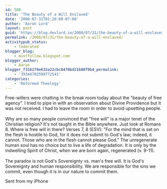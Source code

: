 ```yaml
---
id: 588
title: 'The Beauty of a Will Enslaved'
date: '2008-07-31T01:20:00-07:00'
author: 'Aaron Lord'
layout: post
guid: 'https://blog.devlord.io/2008/07/31/the-beauty-of-a-will-enslaved/'
permalink: /2008/07/31/the-beauty-of-a-will-enslaved/
activitypub_status:
    - federated
blogger_blog:
    - mustfollow.blogspot.com
blogger_author:
    - Aaron
blogger_f316279e632a22cbc8478bd21b80f9b4_permalink:
    - '39344702598772541'
categories:
    - 'Reformed Theology'
---
```


Free-willers were chatting in the break room today about the "beauty  of free agency". I tried to pipe in with an observation about Divine  Providence but it was not received. I had to leave the room in order  to avoid upsetting people.<br /><br />Why are so many people convinced that "free will" is a major tenet of the Christian religion?  It's not taught in the Bible anywhere.  Just look at Romans 8.  Where is free will in there?  Verses 7, 8 (ESV): "For the mind that is set on the flesh is hostile to God, for it does not submit to God's law; indeed, it cannot.<span class="verse-num" id="v45008008-1">  </span>Those who are in the flesh cannot please God."  The unregenerate human soul has no choice but to live a life of degradation.  It is only by the indwelling Spirit of Christ, when we are born again, regenerated (v. 9-11).<br /><br />The paradox is not God's Sovereignty vs. man's free will.  It is God's Sovereignty and human responsibility.  We are responsible for the sins we commit, even though it is in our nature to commit them.<br /><p>Sent from my iPhone</p><div class="blogger-post-footer"><img width='1' height='1' src='' alt='' /></div>